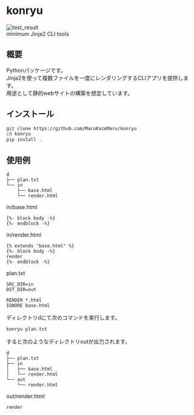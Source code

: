 # konryu
![test_result](https://github.com/MaruKazeMaru/konryu/actions/workflows/python-package.yml/badge.svg)<br>
minimum Jinja2 CLI tools

## 概要
Pythonパッケージです。<br>
Jinja2を使って複数ファイルを一度にレンダリングするCLIアプリを提供します。<br>
用途として静的webサイトの構築を想定しています。


## インストール
```sh
git clone https://github.com/MaruKazeMaru/konryu
cd konryu
pip install .
```


## 使用例
```
d
├── plan.txt
└── in
    ├── base.html
    └── render.html
```

in/base.html
```
{%- block body -%}
{%- endblock -%}
```

in/render.html
```
{% extends "base.html" %}
{%- block body -%}
render
{%- endblock -%}
```

plan.txt
```
SRC_DIR=in
DST_DIR=out

RENDER *.html
IGNORE base.html
```

ディレクトリdにて次のコマンドを実行します。
```sh
konryu plan.txt
```
すると次のようなディレクトリoutが出力されます。
```
d
├── plan.txt
├── in
│   ├── base.html
│   └── render.html
└── out
    └── render.html
```
out/render.html
```
render
```

